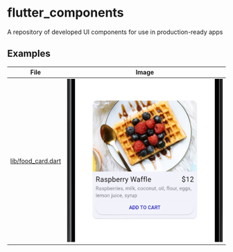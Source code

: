 # flutter_components
A repository of developed UI components for use in production-ready apps

## Examples
| File | Image |
| ---- | ----- |
|[lib/food_card.dart](lib/food_card.dart) | ![Food Card](assets/screenshots/food_card.png) |
